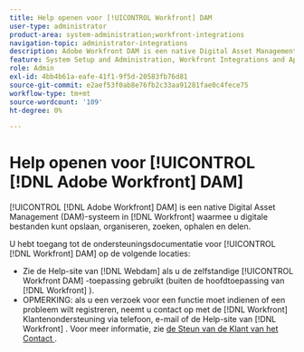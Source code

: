 ```yaml
---
title: Help openen voor [!UICONTROL Workfront] DAM
user-type: administrator
product-area: system-administration;workfront-integrations
navigation-topic: administrator-integrations
description: Adobe Workfront DAM is een native Digital Asset Management (DAM)-systeem in Workfront waarmee u digitale bestanden kunt opslaan, organiseren, zoeken, ophalen en delen.
feature: System Setup and Administration, Workfront Integrations and Apps
role: Admin
exl-id: 4bb4b61a-eafe-41f1-9f5d-20583fb76d81
source-git-commit: e2aef53f0ab8e76fb2c33aa91281fae0c4fece75
workflow-type: tm+mt
source-wordcount: '109'
ht-degree: 0%

---
```


# Help openen voor [!UICONTROL [!DNL Adobe Workfront] DAM]

[!UICONTROL [!DNL Adobe Workfront] DAM] is een native Digital Asset Management (DAM)-systeem in [!DNL Workfront] waarmee u digitale bestanden kunt opslaan, organiseren, zoeken, ophalen en delen.

U hebt toegang tot de ondersteuningsdocumentatie voor [!UICONTROL [!DNL Workfront] DAM] op de volgende locaties:

* Zie de Help-site van [!DNL Webdam] als u de zelfstandige [!UICONTROL Workfront DAM] -toepassing gebruikt (buiten de hoofdtoepassing van [!DNL Workfront] ).
* OPMERKING: als u een verzoek voor een functie moet indienen of een probleem wilt registreren, neemt u contact op met de [!DNL Workfront] Klantenondersteuning via telefoon, e-mail of de Help-site van [!DNL Workfront] . Voor meer informatie, zie [ de Steun van de Klant van het Contact ](../../workfront-basics/tips-tricks-and-troubleshooting/contact-customer-support.md).
